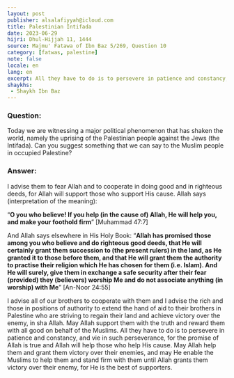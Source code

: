 ```yaml
---
layout: post
publisher: alsalafiyyah@icloud.com
title: Palestinian Intifada
date: 2023-06-29
hijri: Dhul-Hijjah 11, 1444
source: Majmu' Fatawa of Ibn Baz 5/269, Question 10
category: [fatwas, palestine]
note: false
locale: en
lang: en
excerpt: All they have to do is to persevere in patience and constancy, and vie in such perseverance, for the promise of Allah is true and Allah will help those who help His cause.
shaykhs: 
 - Shaykh Ibn Baz
---
```


### Question:
Today we are witnessing a major political phenomenon that has shaken the world, namely the uprising of the Palestinian people against the Jews (the Intifada). Can you suggest something that we can say to the Muslim people in occupied Palestine?

### Answer: 
I advise them to fear Allah and to cooperate in doing good and in righteous deeds, for Allah will support those who support His cause. Allah says (interpretation of the meaning):

“**O you who believe! If you help (in the cause of) Allah, He will help you, and make your foothold firm**” [Muhammad 47:7]

And Allah says elsewhere in His Holy Book: “**Allah has promised those among you who believe and do righteous good deeds, that He will certainly grant them succession to (the present rulers) in the land, as He granted it to those before them, and that He will grant them the authority to practise their religion which He has chosen for them (i.e. Islam). And He will surely, give them in exchange a safe security after their fear (provided) they (believers) worship Me and do not associate anything (in worship) with Me**” [An-Noor 24:55]

I advise all of our brothers to cooperate with them and I advise the rich and those in positions of authority to extend the hand of aid to their brothers in Palestine who are striving to regain their land and achieve victory over the enemy, in sha Allah. May Allah support them with the truth and reward them with all good on behalf of the Muslims. All they have to do is to persevere in patience and constancy, and vie in such perseverance, for the promise of Allah is true and Allah will help those who help His cause. May Allah help them and grant them victory over their enemies, and may He enable the Muslims to help them and stand firm with them until Allah grants them victory over their enemy, for He is the best of supporters.
